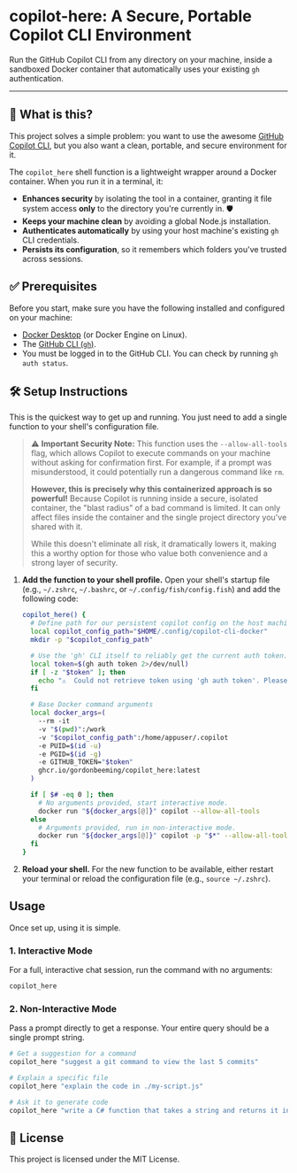 # copilot-here: A Secure, Portable Copilot CLI Environment

Run the GitHub Copilot CLI from any directory on your machine, inside a sandboxed Docker container that automatically uses your existing `gh` authentication.

---

## 🚀 What is this?

This project solves a simple problem: you want to use the awesome [GitHub Copilot CLI](https://github.com/features/copilot/cli), but you also want a clean, portable, and secure environment for it.

The `copilot_here` shell function is a lightweight wrapper around a Docker container. When you run it in a terminal, it:
- **Enhances security** by isolating the tool in a container, granting it file system access **only** to the directory you're currently in. 🛡️
- **Keeps your machine clean** by avoiding a global Node.js installation.
- **Authenticates automatically** by using your host machine's existing `gh` CLI credentials.
- **Persists its configuration**, so it remembers which folders you've trusted across sessions.

## ✅ Prerequisites

Before you start, make sure you have the following installed and configured on your machine:
- [Docker Desktop](https://www.docker.com/products/docker-desktop/) (or Docker Engine on Linux).
- The [GitHub CLI (`gh`)](https://cli.github.com/).
- You must be logged in to the GitHub CLI. You can check by running `gh auth status`.

## 🛠️ Setup Instructions

This is the quickest way to get up and running. You just need to add a single function to your shell's configuration file.

> ⚠️ **Important Security Note:** This function uses the `--allow-all-tools` flag, which allows Copilot to execute commands on your machine without asking for confirmation first. For example, if a prompt was misunderstood, it could potentially run a dangerous command like `rm`.
>
> **However, this is precisely why this containerized approach is so powerful!** Because Copilot is running inside a secure, isolated container, the "blast radius" of a bad command is limited. It can only affect files inside the container and the single project directory you've shared with it.
>
> While this doesn't eliminate all risk, it dramatically lowers it, making this a worthy option for those who value both convenience and a strong layer of security.

1.  **Add the function to your shell profile.**
    Open your shell's startup file (e.g., `~/.zshrc`, `~/.bashrc`, or `~/.config/fish/config.fish`) and add the following code:

    ```bash
    copilot_here() {
      # Define path for our persistent copilot config on the host machine.
      local copilot_config_path="$HOME/.config/copilot-cli-docker"
      mkdir -p "$copilot_config_path"

      # Use the 'gh' CLI itself to reliably get the current auth token.
      local token=$(gh auth token 2>/dev/null)
      if [ -z "$token" ]; then
        echo "⚠️  Could not retrieve token using 'gh auth token'. Please ensure you are logged in."
      fi

      # Base Docker command arguments
      local docker_args=(
        --rm -it
        -v "$(pwd)":/work
        -v "$copilot_config_path":/home/appuser/.copilot
        -e PUID=$(id -u)
        -e PGID=$(id -g)
        -e GITHUB_TOKEN="$token"
        ghcr.io/gordonbeeming/copilot_here:latest
      )

      if [ $# -eq 0 ]; then
        # No arguments provided, start interactive mode.
        docker run "${docker_args[@]}" copilot --allow-all-tools
      else
        # Arguments provided, run in non-interactive mode.
        docker run "${docker_args[@]}" copilot -p "$*" --allow-all-tools
      fi
    }
    ```

2.  **Reload your shell.**
    For the new function to be available, either restart your terminal or reload the configuration file (e.g., `source ~/.zshrc`).

## Usage

Once set up, using it is simple.

### 1. Interactive Mode
For a full, interactive chat session, run the command with no arguments:
```bash
copilot_here
````

### 2\. Non-Interactive Mode

Pass a prompt directly to get a response. Your entire query should be a single prompt string.

```bash
# Get a suggestion for a command
copilot_here "suggest a git command to view the last 5 commits"

# Explain a specific file
copilot_here "explain the code in ./my-script.js"

# Ask it to generate code
copilot_here "write a C# function that takes a string and returns it in reverse"
```

## 📜 License

This project is licensed under the MIT License.
